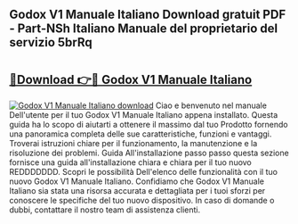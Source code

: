 ## Godox V1 Manuale Italiano Download gratuit PDF - Part-NSh Italiano Manuale del proprietario del servizio 5brRq

# <h2><a href="http://dfc3rwa.blite.top/?on=Godox+V1+Manuale+Italiano">🔗Download 👉🔴 Godox V1 Manuale Italiano</a></h2>

[![Godox V1 Manuale Italiano download](https://i.imgur.com/lujVjoI.png)](http://dfc3rwa.blite.top/?on=Godox+V1+Manuale+Italiano)
Ciao e benvenuto nel manuale Dell'utente per il tuo Godox V1 Manuale Italiano appena installato. Questa guida ha lo scopo di aiutarti a ottenere il massimo dal tuo Prodotto fornendo una panoramica completa delle sue caratteristiche, funzioni e vantaggi. Troverai istruzioni chiare per il funzionamento, la manutenzione e la risoluzione dei problemi. Guida All'installazione passo passo questa sezione fornisce una guida all'installazione chiara e chiara per il tuo nuovo REDDDDDDD. Scopri le possibilità Dell'elenco delle funzionalità con il tuo nuovo Godox V1 Manuale Italiano. Confidiamo che Godox V1 Manuale Italiano sia stata una risorsa accurata e dettagliata per i tuoi sforzi per conoscere le specifiche del tuo nuovo dispositivo. In caso di domande o dubbi, contattare il nostro team di assistenza clienti.
